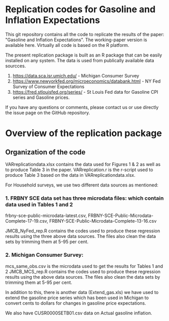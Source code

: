 # Replication codes for Gasoline and Inflation Expectations

This git repository contains all the code to replicate the results of the paper: "Gasoline and Inflation Expectations". 
The working-paper version is available here. Virtually all code is based on the R platform.

The present replication package is built as an R package that can be easily installed on any system. The data is used from publically available data sourcces.
1. https://data.sca.isr.umich.edu/ - Michigan Consumer Survey
2. https://www.newyorkfed.org/microeconomics/databank.html - NY Fed Survey of Consumer Expectations
3. https://fred.stlouisfed.org/series/ - St Louis Fed data for Gasoline CPI series and Gasoline prices.

If you have any questions or comments, please contact us or use directly the issue page on the GitHub repository.

# Overview of the replication package

## Organization of the code

VARreplicationdata.xlsx contains the data used for Figures 1 & 2 as well as to produce Table 3 in the paper. 
VARreplication.r is the r-script used to produce Table 3 based on the data in VARreplicationdata.xlsx.

For Household surveys, we use two different data sources as mentioned:

### 1. FRBNY SCE data set has three microdata files: which contain data used in Tables 1 and 2

frbny-sce-public-microdata-latest.csv, 
FRBNY-SCE-Public-Microdata-Complete-17-19.csv,
FRBNY-SCE-Public-Microdata-Complete-13-16.csv

JMCB_NyFed_rep.R contains the codes used to produce these regression results using the three above data sources. The files also clean the data sets by trimming them at 5-95 per cent.

### 2. Michigan Consumer Survey:

mcs_same_obs.csv is the microdata used to get the results for Tables 1 and  2 
JMCB_MCS_rep.R contains the codes used to produce these regression results using the above data sources. The files also clean the data sets by trimming them at 5-95 per cent.

In addition to this, there is another data (Extend_gas.xls) we have used to extend the gasoline price series which has been used in Michigan to convert cents to dollars for changes in 
gasoline price expectations.

We also have CUSR0000SETB01.csv data on Actual gasoline inflation.


